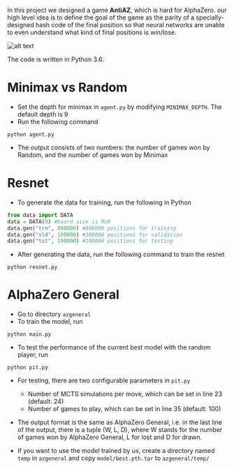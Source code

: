 In this project we designed a game **AntiAZ**, which is hard for AlphaZero. our high level idea is to define the goal of the game as the parity of a specially-designed hash code of the final position so that neural networks are unable to even understand what kind of final positions is win/lose. 

![alt text](https://github.com/accreator/antiaz/raw/master/rule.png)

The code is written in Python 3.6.

Minimax vs Random
=================
* Set the depth for minimax in `agent.py` by modifying `MINIMAX_DEPTH`. The default depth is 9
* Run the following command

```
python agent.py
```

* The output consists of two numbers: the number of games won by Random, and the number of games won by Minimax

Resnet
======
* To generate the data for training, run the following in Python

```python
from data import DATA
data = DATA(9) #board size is 9x9
data.gen("trn", 800000) #800000 positions for training
data.gen("vld", 100000) #100000 positions for validation
data.gen("tst", 100000) #100000 positions for testing
```

* After generating the data, run the following command to train the resnet

```
python resnet.py
```

AlphaZero General
=================
* Go to directory `azgeneral`
* To train the model, run

```
python main.py
```

* To test the performance of the current best model with the random player, run 

```
python pit.py
```

* For testing, there are two configurable parameters in `pit.py`
	* Number of MCTS simulations per move, which can be set in line 23 (default: 24)
	* Number of games to play, which can be set in line 35 (default: 100)

* The output format is the same as AlphaZero General, i.e. in the last line of the output, there is a tuple (W, L, D), where W stands for the number of games won by AlphaZero General, L for lost and D for drawn.

* If you want to use the model trained by us, create a directory named `temp` in `azgeneral` and copy `model/best.pth.tar` to `azgeneral/temp/`